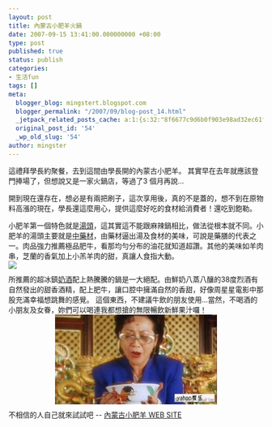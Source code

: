 ```yaml
---
layout: post
title: 內蒙古小肥羊火鍋
date: 2007-09-15 13:41:00.000000000 +08:00
type: post
published: true
status: publish
categories:
- 生活fun
tags: []
meta:
  blogger_blog: mingstert.blogspot.com
  blogger_permalink: "/2007/09/blog-post_14.html"
  _jetpack_related_posts_cache: a:1:{s:32:"8f6677c9d6b0f903e98ad32ec61f8deb";a:2:{s:7:"expires";i:1454017544;s:7:"payload";a:3:{i:0;a:1:{s:2:"id";i:940;}i:1;a:1:{s:2:"id";i:379;}i:2;a:1:{s:2:"id";i:477;}}}}
  original_post_id: '54'
  _wp_old_slug: '54'
author: mingster
---
```

<p>這禮拜學長約聚餐，去到這間由學長開的內蒙古小肥羊。 其實早在去年就應該登門捧場了，但想說又是一家火鍋店，等過了3 個月再說...</p>
<p>開到現在還存在，想必是有兩把刷子，這次享用後，真的不是蓋的，想不到在原物料高漲的現在，學長還這麼用心，提供這麼好吃的食材給消費者！還吃到飽勒。</p>
<p>小肥羊第一個特色就是<a href="http://www.small-sheep.com.tw/meal.php?cat_1=1183709309&amp;cat_2=1183957143&amp;lang=TW" target="_blank">湯頭</a>，這其實這不能跟麻辣鍋相比，做法從根本就不同。小肥羊的湯頭主要就是<a href="http://www.small-sheep.com.tw/meal.php?cat_1=1183709309&amp;cat_2=1185879181&amp;lang=TW" target="_blank">中藥材</a>，由藥材逼出湯及食材的美味，可說是藥膳的代表之一。肉品強力推薦極品肥牛，看那均勻分布的油花就知道超讚。其他的美味如羊肉串，芝蘭的香氣加上小羔羊肉的甜，真讓人食指大動。<img style="display:block;cursor:hand;text-align:center;margin:0 auto 10px;" src="/img/016.jpg" />所推薦的超冰鎮<a href="http://food.gogocn.com/food_2005413184738_3266.htm" target="_blank">奶酒</a>配上熱騰騰的鍋是一大絕配。由鮮奶八蒸八釀的38度烈酒有自然發出的甜香酒精，配上肥牛，讓口腔中擁滿自然的香甜，好像周星星電影中那股充滿幸福想跳舞的感覺。 這個東西，不建議牛飲的朋友使用...當然，不喝酒的小朋友及女眷，妳們可以喝連我都想搶的無限暢飲新鮮果汁囉！<br /><a href="http://mingster.files.wordpress.com/2007/09/6_580x435.jpg"><img style="display:block;cursor:hand;text-align:center;margin:0 auto 10px;" alt="" src="/img/6_580x4351.jpg" border="0" /></a>不相信的人自己就來試試吧 -- <a href="http://www.small-sheep.com.tw/" target="_blank">內蒙古小肥羊 WEB SITE</a></p>
